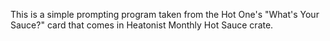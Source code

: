 This is a simple prompting program taken from the Hot One's "What's Your
Sauce?" card that comes in Heatonist Monthly Hot Sauce crate. 

